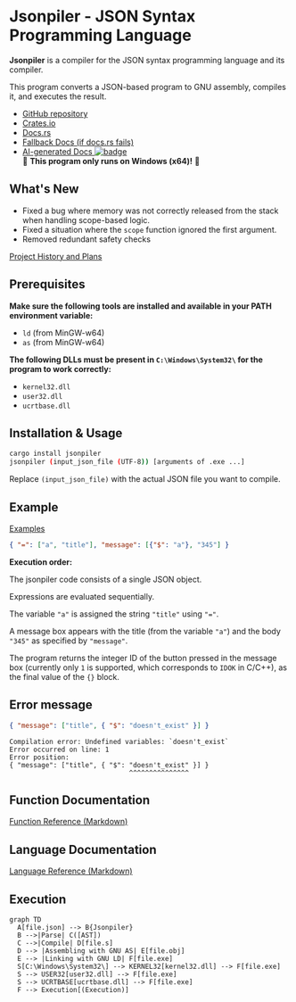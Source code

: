 # Jsonpiler - JSON Syntax Programming Language

**Jsonpiler** is a compiler for the JSON syntax programming language and its compiler.

This program converts a JSON-based program to GNU assembly, compiles it, and executes the result.  

- [GitHub repository](https://github.com/HAL-G1THuB/jsonpiler.git)  
- [Crates.io](https://crates.io/crates/jsonpiler)  
- [Docs.rs](https://docs.rs/jsonpiler/latest/jsonpiler)  
- [Fallback Docs (if docs.rs fails)](https://hal-g1thub.github.io/jsonpiler-doc/jsonpiler/index.html)  
- [AI-generated Docs ![badge](https://deepwiki.com/badge.svg)](https://deepwiki.com/HAL-G1THuB/jsonpiler)  
🚨 **This program only runs on Windows (x64)!** 🚨

## What's New

- Fixed a bug where memory was not correctly released from the stack when handling scope-based logic.
- Fixed a situation where the `scope` function ignored the first argument.
- Removed redundant safety checks

[Project History and Plans](https://github.com/HAL-G1THuB/jsonpiler/tree/main/CHANGELOG.md)

## Prerequisites

**Make sure the following tools are installed and available in your PATH environment variable:**

- `ld` (from MinGW-w64)  
- `as` (from MinGW-w64)  

**The following DLLs must be present in `C:\Windows\System32\` for the program to work correctly:**

- `kernel32.dll`  
- `user32.dll`  
- `ucrtbase.dll`  

## Installation & Usage

```bash
cargo install jsonpiler
jsonpiler (input_json_file (UTF-8)) [arguments of .exe ...]
```

Replace `(input_json_file)` with the actual JSON file you want to compile.

## Example

[Examples](https://github.com/HAL-G1THuB/jsonpiler/tree/main/examples)

```json
{ "=": ["a", "title"], "message": [{"$": "a"}, "345"] }
```

**Execution order:**

The jsonpiler code consists of a single JSON object.

Expressions are evaluated sequentially.

The variable `"a"` is assigned the string `"title"` using `"="`.

A message box appears with the title (from the variable `"a"`) and the body `"345"` as specified by `"message"`.

The program returns the integer ID of the button pressed in the message box (currently only `1` is supported, which corresponds to `IDOK` in C/C++), as the final value of the `{}` block.

## Error message

```json
{ "message": ["title", { "$": "doesn't_exist" }] }
```

```text
Compilation error: Undefined variables: `doesn't_exist`
Error occurred on line: 1
Error position:
{ "message": ["title", { "$": "doesn't_exist" }] }
                              ^^^^^^^^^^^^^^^
```

## Function Documentation

[Function Reference (Markdown)](https://github.com/HAL-G1THuB/jsonpiler/tree/main/docs/functions.md)

## Language Documentation

[Language Reference (Markdown)](https://github.com/HAL-G1THuB/jsonpiler/tree/main/docs/specification.md)

## Execution

```mermaid
graph TD
  A[file.json] --> B{Jsonpiler}
  B -->|Parse| C([AST])
  C -->|Compile| D[file.s]
  D --> |Assembling with GNU AS| E[file.obj]
  E --> |Linking with GNU LD| F[file.exe]
  S[C:\Windows\System32\] --> KERNEL32[kernel32.dll] --> F[file.exe]
  S --> USER32[user32.dll] --> F[file.exe]
  S --> UCRTBASE[ucrtbase.dll] --> F[file.exe]
  F --> Execution[(Execution)]
```
